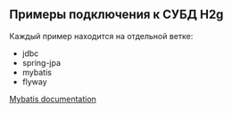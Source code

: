 ## Примеры подключения к СУБД H2g

Каждый пример находится на отдельной ветке:
 - jdbc
 - spring-jpa
 - mybatis
 - flyway

[Mybatis documentation](https://mybatis.org/mybatis-3/getting-started.html)